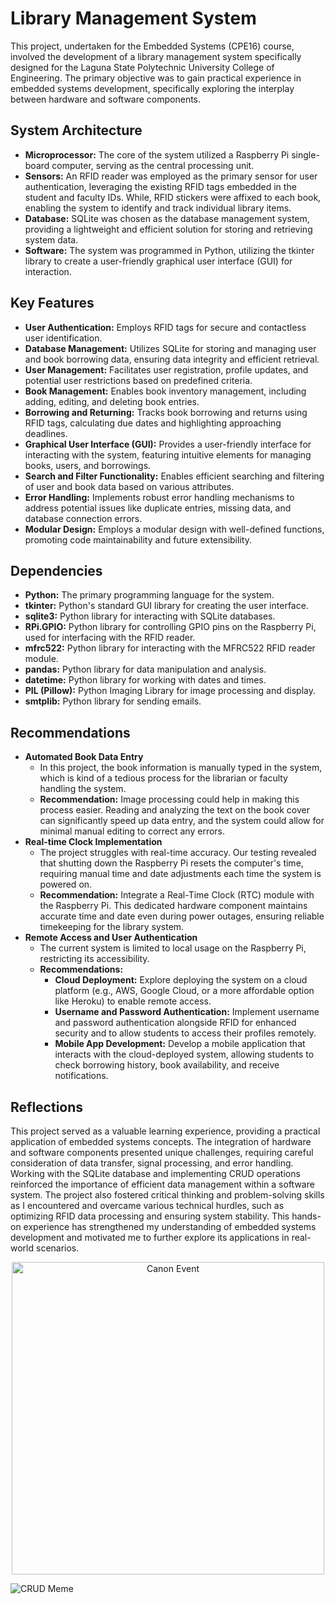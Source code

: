 # Library Management System

This project, undertaken for the Embedded Systems (CPE16) course, involved the development of a library management system specifically designed for the Laguna State Polytechnic University College of Engineering. The primary objective was to gain practical experience in embedded systems development, specifically exploring the interplay between hardware and software components. 

## System Architecture
* **Microprocessor:** The core of the system utilized a Raspberry Pi single-board computer, serving as the central processing unit. 
* **Sensors:** An RFID reader was employed as the primary sensor for user authentication, leveraging the existing RFID tags embedded in the student and faculty IDs. While, RFID stickers were affixed to each book, enabling the system to identify and track individual library items.
* **Database:** SQLite was chosen as the database management system, providing a lightweight and efficient solution for storing and retrieving system data.
* **Software:** The system was programmed in Python, utilizing the tkinter library to create a user-friendly graphical user interface (GUI) for interaction.

## Key Features
* **User Authentication:** Employs RFID tags for secure and contactless user identification.
* **Database Management:** Utilizes SQLite for storing and managing user and book borrowing data, ensuring data integrity and efficient retrieval.
* **User Management:** Facilitates user registration, profile updates, and potential user restrictions based on predefined criteria.
* **Book Management:** Enables book inventory management, including adding, editing, and deleting book entries.
* **Borrowing and Returning:** Tracks book borrowing and returns using RFID tags, calculating due dates and highlighting approaching deadlines.
* **Graphical User Interface (GUI):** Provides a user-friendly interface for interacting with the system, featuring intuitive elements for managing books, users, and borrowings.
* **Search and Filter Functionality:** Enables efficient searching and filtering of user and book data based on various attributes.
* **Error Handling:** Implements robust error handling mechanisms to address potential issues like duplicate entries, missing data, and database connection errors.
* **Modular Design:** Employs a modular design with well-defined functions, promoting code maintainability and future extensibility.

## Dependencies
* **Python:** The primary programming language for the system.
* **tkinter:** Python's standard GUI library for creating the user interface.
* **sqlite3:** Python library for interacting with SQLite databases.
* **RPi.GPIO:** Python library for controlling GPIO pins on the Raspberry Pi, used for interfacing with the RFID reader.
* **mfrc522:** Python library for interacting with the MFRC522 RFID reader module.
* **pandas:** Python library for data manipulation and analysis.
* **datetime:** Python library for working with dates and times.
* **PIL (Pillow):** Python Imaging Library for image processing and display.
* **smtplib:** Python library for sending emails. 

## Recommendations
* **Automated Book Data Entry**
    * In this project, the book information is manually typed in the system, which is kind of a tedious process for the librarian or faculty handling the system. 
    * **Recommendation:** Image processing could help in making this process easier. Reading and analyzing the text on the book cover can significantly speed up data entry, and the system could allow for minimal manual editing to correct any errors.
* **Real-time Clock Implementation**
    * The project struggles with real-time accuracy. Our testing revealed that shutting down the Raspberry Pi resets the computer's time, requiring manual time and date adjustments each time the system is powered on. 
    * **Recommendation:** Integrate a Real-Time Clock (RTC) module with the Raspberry Pi. This dedicated hardware component maintains accurate time and date even during power outages, ensuring reliable timekeeping for the library system. 
* **Remote Access and User Authentication**
    * The current system is limited to local usage on the Raspberry Pi, restricting its accessibility. 
    * **Recommendations:**
        * **Cloud Deployment:** Explore deploying the system on a cloud platform (e.g., AWS, Google Cloud, or a more affordable option like Heroku) to enable remote access.
        * **Username and Password Authentication:** Implement username and password authentication alongside RFID for enhanced security and to allow students to access their profiles remotely.
        * **Mobile App Development:** Develop a mobile application that interacts with the cloud-deployed system, allowing students to check borrowing history, book availability, and receive notifications.

## Reflections
This project served as a valuable learning experience, providing a practical application of embedded systems concepts. The integration of hardware and software components presented unique challenges, requiring careful consideration of data transfer, signal processing, and error handling. Working with the SQLite database and implementing CRUD operations reinforced the importance of efficient data management within a software system. The project also fostered critical thinking and problem-solving skills as I encountered and overcame various technical hurdles, such as optimizing RFID data processing and ensuring system stability. This hands-on experience has strengthened my understanding of embedded systems development and motivated me to further explore its applications in real-world scenarios.

<div align="center">
  <img src="[https://via.placeholder.com/500](https://raw.githubusercontent.com/tomohirokenshi/library-management-system/refs/heads/main/Bro%20it%E2%80%99s%20a%20canon%20event.png)" alt="Canon Event" width="500">
</div>


![CRUD Meme](https://raw.githubusercontent.com/tomohirokenshi/library-management-system/refs/heads/main/Bro%20it%E2%80%99s%20a%20canon%20event.png)
